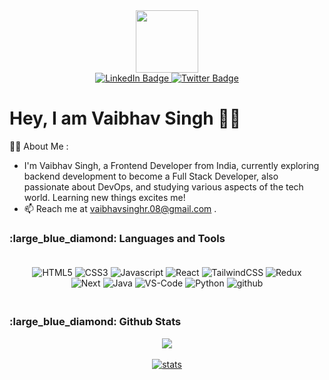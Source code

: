 <!---
[![@vaibhavsinghdev's Holopin board](https://holopin.io/api/user/board?user=vaibhavsinghdev)](https://holopin.io/@vaibhavsinghdev)
--->

<div id="header" align="center">
   <img src = "https://media.giphy.com/media/QTfX9Ejfra3ZmNxh6B/giphy.gif" width="100"/>
</div>
<div id="badges" align="center">
  <a href="https://www.linkedin.com/in/vaibhavsingh8/">
    <img src="https://img.shields.io/badge/LinkedIn-blue?style=for-the-badge&logo=linkedin&logoColor=white" alt="LinkedIn Badge"/>
  </a>
  <a href="https://twitter.com/xVaibhavSingh">
    <img src="https://img.shields.io/badge/Twitter-blue?style=for-the-badge&logo=twitter&logoColor=white" alt="Twitter Badge"/>
  </a>
</div>



<h1>
  Hey, I am Vaibhav Singh 👋🏻
</h1>

:man_technologist: About Me : </br>
- I'm Vaibhav Singh, a Frontend Developer from India, currently exploring backend development to become a Full Stack Developer, also passionate about DevOps, and studying various aspects of the tech world. Learning new things excites me!
- 📫 Reach me at vaibhavsinghr.08@gmail.com . 


<h3>
   :large_blue_diamond: Languages and Tools
</h3>

<p align="center" style="padding: 20px">
    <img src="https://img.shields.io/badge/html5-%23E34F26.svg?style=for-the-badge&logo=html5&logoColor=white" alt="HTML5">
    <img src="https://img.shields.io/badge/css3-%231572B6.svg?style=for-the-badge&logo=css3&logoColor=white" alt="CSS3">
    <img src="https://img.shields.io/badge/javascript-%23323330.svg?style=for-the-badge&logo=javascript" alt="Javascript">
   <img src="https://img.shields.io/badge/React-20232A?style=for-the-badge&logo=react&logoColor=61DAFB" alt = "React">
   <img src="https://img.shields.io/badge/Tailwind_CSS-38B2AC?style=for-the-badge&logo=tailwind-css&logoColor=white" alt="TailwindCSS">
   <img src="https://img.shields.io/badge/Redux-593D88?style=for-the-badge&logo=redux&logoColor=white" alt="Redux">
   <img src="https://img.shields.io/badge/next.js-000000?style=for-the-badge&logo=nextdotjs&logoColor=white" alt="Next">
    <img src="https://img.shields.io/badge/java-%23ED8B00.svg?style=for-the-badge&logo=java&logoColor=white" alt="Java">
    <img src="https://img.shields.io/badge/Visual%20Studio%20Code-007ACC?logo=visualstudiocode&logoColor=fff&style=plastic" alt="VS-Code">
    <img src="https://img.shields.io/badge/Python-%23323330.svg?style=for-the-badge&logo=python&logoColor=white" alt="Python">
    <img src="https://img.shields.io/badge/github-%23121011.svg?style=for-the-badge&logo=github&logoColor=white" alt="github">
    
</p>

<h3>
   :large_blue_diamond: Github Stats
</h3>

<p align="center">
    <a href="https://github.com/VaibhavSingh8">
        <img align="center" src="https://github-readme-stats.vercel.app/api?username=VaibhavSingh8&theme=radical">
    </a>
    <br><br>
    <a href="https://github.com/VaibhavSingh8">
        <img src="https://github-readme-streak-stats.herokuapp.com?user=VaibhavSingh8&theme=radical" alt="stats">
    </a>
<p>

<!---
VaibhavSingh8/VaibhavSingh8 is a ✨ special ✨ repository because its `README.md` (this file) appears on your GitHub profile.
You can click the Preview link to take a look at your changes.
--->
